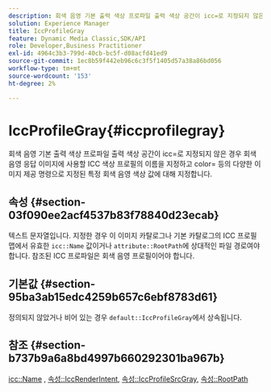 ```yaml
---
description: 회색 음영 기본 출력 색상 프로파일 출력 색상 공간이 icc=로 지정되지 않은 경우 회색 음영 응답 이미지에 사용할 ICC 색상 프로필의 이름을 지정하고 color= 등의 다양한 이미지 제공 명령으로 지정된 특정 회색 음영 색상 값에 대해 지정합니다.
solution: Experience Manager
title: IccProfileGray
feature: Dynamic Media Classic,SDK/API
role: Developer,Business Practitioner
exl-id: 4964c3b3-799d-40cb-bc5f-d08acfd41ed9
source-git-commit: 1ec8b59f442eb96c6c3f5f1405d57a38a86bd056
workflow-type: tm+mt
source-wordcount: '153'
ht-degree: 2%

---
```


# IccProfileGray{#iccprofilegray}

회색 음영 기본 출력 색상 프로파일 출력 색상 공간이 icc=로 지정되지 않은 경우 회색 음영 응답 이미지에 사용할 ICC 색상 프로필의 이름을 지정하고 color= 등의 다양한 이미지 제공 명령으로 지정된 특정 회색 음영 색상 값에 대해 지정합니다.

## 속성 {#section-03f090ee2acf4537b83f78840d23ecab}

텍스트 문자열입니다. 지정한 경우 이 이미지 카탈로그나 기본 카탈로그의 ICC 프로필 맵에서 유효한 `icc::Name` 값이거나 `attribute::RootPath`에 상대적인 파일 경로여야 합니다. 참조된 ICC 프로파일은 회색 음영 프로필이어야 합니다.

## 기본값 {#section-95ba3ab15edc4259b657c6ebf8783d61}

정의되지 않았거나 비어 있는 경우 `default::IccProfileGray`에서 상속됩니다.

## 참조 {#section-b737b9a6a8bd4997b660292301ba967b}

[icc::Name](../../../../../is-api/image-catalog/image-serving-api-ref/c-image-catalog-reference/c-icc-profile-map-reference/r-name-icc.md#reference-9e7d3c8e35434981a3dfac66b8946cbe) ,  [속성::IccRenderIntent](../../../../../is-api/image-catalog/image-serving-api-ref/c-image-catalog-reference/c-attributes-reference/r-iccrenderintent.md#reference-012f207f28bd4406a5368d23ed95a51f),  [속성::IccProfileSrcGray](../../../../../is-api/image-catalog/image-serving-api-ref/c-image-catalog-reference/c-attributes-reference/r-iccprofilesrcgray.md#reference-a717831da24d43f680d01393660f12f9),  [속성::RootPath](../../../../../is-api/image-catalog/image-serving-api-ref/c-image-catalog-reference/c-attributes-reference/r-rootpath.md#reference-17d57e5967be403b8408fa7214017494)
